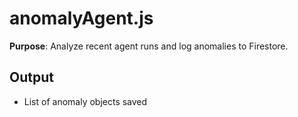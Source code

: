 # anomalyAgent.js

**Purpose**: Analyze recent agent runs and log anomalies to Firestore.

## Output
- List of anomaly objects saved
